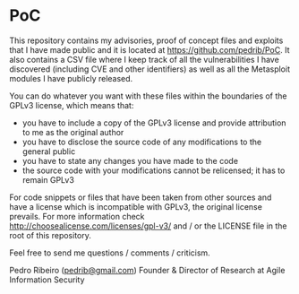 PoC
===

This repository contains my advisories, proof of concept files and exploits that I have made public and it is located at https://github.com/pedrib/PoC.
It also contains a CSV file where I keep track of all the vulnerabilities I have discovered (including CVE and other identifiers) as well as all the Metasploit modules I have publicly released.

You can do whatever you want with these files within the boundaries of the GPLv3 license, which means that:
- you have to include a copy of the GPLv3 license and provide attribution to me as the original author
- you have to disclose the source code of any modifications to the general public
- you have to state any changes you have made to the code
- the source code with your modifications cannot be relicensed; it has to remain GPLv3

For code snippets or files that have been taken from other sources and have a license which is incompatible with GPLv3, the original license prevails.
For more information check http://choosealicense.com/licenses/gpl-v3/ and / or the LICENSE file in the root of this repository.

Feel free to send me questions / comments / criticism.

Pedro Ribeiro (pedrib@gmail.com)
Founder & Director of Research at Agile Information Security

